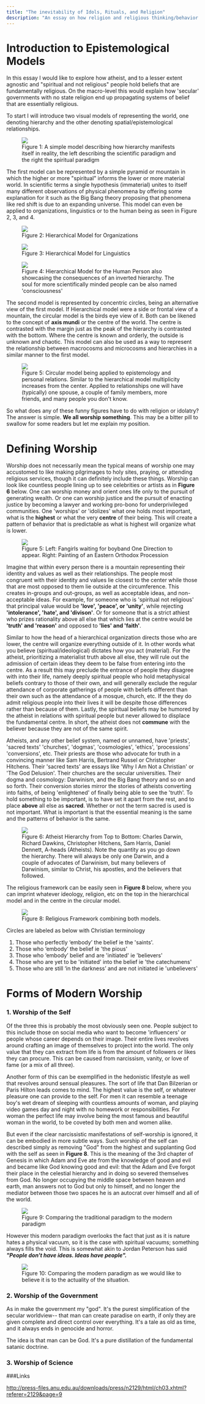 ```yaml
---
title: "The inevitability of Idols, Rituals, and Religion"
description: "An essay on how religion and religious thinking/behavior is embedded into our consciousness, even if we do not call it a religion. "
---
```


# Introduction to Epistemological Models

In this essay I would like to explore how atheist, and to a lesser extent agnostic and "spiritual and not religious" people hold beliefs that are fundamentally religious. On the macro-level this would explain how 'secular' governments with no state religion end up propagating systems of belief that are essentially religious.

To start I will introduce two visual models of representing the world, one denoting hierarchy and the other denoting spatial/epistemological relationships.

<figure>
	<img src="/images/Hierarchical Model.png">
	<figcaption> Figure 1: A simple model describing how hierarchy manifests itself in reality, the left describing the scientific paradigm and the right the spiritual paradigm</figcaption>
</figure>

The first model can be represented by a simple pyramid or mountain in which the higher or more "spiritual" informs the lower or more material world. In scientific terms a single hypothesis (immaterial) unites to itself many different observations of physical phenomena by offering some explanation for it such as the Big Bang theory proposing that phenomena like red shift is due to an expanding universe. This model can even be applied to organizations, linguistics or to the human being as seen in Figure 2, 3, and 4.

<figure>
	<img src="/images/Hierarchical Model2.png">
	<figcaption> Figure 2: Hierarchical Model for Organizations</figcaption>
</figure>

<figure>
	<img src="/images/Hierarchical Model3.png">
	<figcaption> Figure 3: Hierarchical Model for Linguistics</figcaption>
</figure>


<figure>
	<img src="/images/Hierarchical Model4.png">
	<figcaption> Figure 4: Hierarchical Model for the Human Person also showcasing the consequences of an inverted hierarchy. The soul for more scientifically minded people can be also named 'consciousness'</figcaption>
</figure>

The second model is represented by concentric circles, being an alternative view of the first model. If Hierarchical model were a side or frontal view of a mountain, the circular model is the birds eye view of it. Both can be likened to the concept of **axis mundi** or the centre of the world. The centre is contrasted with the margin just as the peak of the hierarchy is contrasted with the bottom. Where the centre is known and orderly, the outside is unknown and chaotic. This model can also be used as a way to represent the relationship between macrocosms and microcosms and hierarchies in a similar manner to the first model.

<figure>
	<img src="/images/Circle Model 1_Final.png">
	<figcaption> Figure 5: Circular model being applied to epistemology and personal relations. Similar to the hierarchical model multiplicity increases from the center. Applied to relationships one will have (typically) one spouse, a couple of family members, more friends, and many people you don't know.</figcaption>
</figure>

So what does any of these funny figures have to do with religion or idolatry? The answer is simple. **We all worship something**. This may be a bitter pill to swallow for some readers but let me explain my position.

# Defining Worship
Worship does not necessarily mean the typical means of worship one may accustomed to like making pilgrimages to holy sites, praying, or attending religious services, though it can definitely include these things. Worship can look like countless people lining up to see celebrities or artists as in **Figure 6** below. One can worship money and orient ones life only to the pursuit of generating wealth. Or one can worship justice and the pursuit of enacting justice by becoming a lawyer and working pro-bono for underprivileged communities. One 'worships' or 'idolizes' what one holds most important, what is the **highest** or what the very **centre** of their being. This will create a pattern of behavior that is predictable as what is highest will organize what is lower.

<figure>
	<img src="/images/1DvsEO.png">
	<figcaption> Figure 5: Left: Fangirls waiting for boyband One Direction to appear. Right: Painting of an Eastern Orthodox Procession</figcaption>
</figure>

Imagine that within every person there is a mountain representing their identity and values as well as their relationships. The people most congruent with their identity and values lie closest to the center while those that are most opposed to them lie outside  at the circumference. This creates in-groups and out-groups, as well as acceptable ideas, and non-acceptable ideas. For example, for someone who is 'spiritual not religious' that principal value would be **'love', 'peace', or 'unity'**, while rejecting **'intolerance', 'hate', and 'divison'**. Or for someone that is a strict athiest who prizes rationality above all else that which lies at the centre would be **'truth' and 'reason'** and opposed to **'lies' and 'faith'**.

Similar to how the head of a hierarchical organization directs those who are lower, the centre will organize everything outside of it. In other words what you believe (spiritual/ideological) dictates how you act (material). For the atheist, prioritizing a materialist truth above all else, they will rule out the admission of certain ideas they deem to be false from entering into the centre. As a result this may preclude the entrance of people they disagree with into their life, namely deeply spiritual people who hold metaphysical beliefs contrary to those of their own, and will generally exclude the regular attendance of corporate gatherings of people with beliefs different than their own such as the attendance of a mosque, church, etc. If the they do admit religious people into their lives it will be despite those differences rather than because of them. Lastly, the spiritual beliefs may be humored by the atheist in relations with spiritual people but never allowed to displace the fundamental centre. In short, the atheist does not **commune** with the believer because they are not of the same spirit.

Atheists, and any other belief system, named or unnamed, have 'priests', 'sacred texts' 'churches', 'dogmas', 'cosmologies', 'ethics', 'processions' 'conversions', etc. Their priests are those who advocate for truth in a convincing manner like Sam Harris, Bertrand Russel or Christopher Hitchens. Their 'sacred texts' are essays like 'Why I Am Not a Christian' or 'The God Delusion'. Their churches are the secular universities.  Their dogma and cosmology: Darwinism, and the Big Bang theory and so on and so forth. Their conversion stories mirror the stories of atheists converting into faiths, of being 'enlightened' of finally being able to see the 'truth'. To hold something to be important, is to have set it apart from the rest, and to place **above** all else as **sacred**. Whether or not the term sacred is used is not important. What is important is that the essential meaning is the same and the patterns of behavior is the same.

<figure>
	<img src="/images/Atheist Hierarchy_fin.png">
	<figcaption> Figure 6: Atheist Hierarchy from Top to Bottom: Charles Darwin, Richard Dawkins, Christopher Hitchens, Sam Harris, Daniel Dennett, A-heads (Atheists). Note the quantity as you go down the hierarchy. There will always be only one Darwin, and a couple of advocates of Darwinism, but many believers of Darwinism, similar to Christ, his apostles, and the believers that followed.
</figcaption>
</figure>

The religious framework can be easily seen in **Figure 8** below, where you can imprint whatever ideology, religion, etc on the top in the hierarchical model and in the centre in the circular model.

<figure>
	<img src="/images/Religious_Framework.png">
	<figcaption> Figure 8: Religious Framework combining both models.
</figcaption>
</figure>

Circles are labeled as below with Christian terminology
1. Those who perfectly ‘embody’ the belief ie the 'saints'.
2. Those who ‘embody’ the belief ie 'the pious'
3. Those who ‘embody’ belief and are 'initiated' ie 'believers'
4. Those who are yet to be 'initiated' into the belief ie 'the catechumens'
5. Those who are still ‘in the darkness’ and are not initiated ie 'unbelievers'
# Forms of Modern Worship

### 1. Worship of the Self
Of the three this is probably the most obviously seen one. People subject to this include those on social media who want to become 'influencers' or people whose career depends on their image. Their entire lives revolves around crafting an image of themselves to project into the world. The only value that they can extract from life is from the amount of followers or likes they can procure. This can be caused from narcissism, vanity, or love of fame (or a mix of all three).

Another form of this can be exemplified in the hedonistic lifestyle as well that revolves around sensual pleasures. The sort of life that Dan Bilzerian or Paris Hilton leads comes to mind. The highest value is the self, or whatever pleasure one can provide to the self. For men it can resemble a teenage boy's wet dream of sleeping with countless amounts of woman, and playing video games day and night with no homework or responsibilities. For woman the perfect life may involve being the most famous and beautiful woman in the world, to be coveted by both men and women alike.

But even if the clear narcissistic manifestations of self-worship is ignored, it can be embodied in more subtle ways. Such worship of the self can described simply as removing "God" from the highest and supplanting God with the self as seen in **Figure 8**. This is the meaning of the 3rd chapter of Genesis in which Adam and Eve ate from the knowledge of good and evil and became like God knowing good and evil: that the Adam and Eve forgot their place in the celestial hierarchy and in doing so severed themselves from God. No longer occupying the middle space between heaven and earth, man answers not to God but only to himself, and no longer the mediator between those two spaces he is an autocrat over himself and all of the world.

<figure>
	<img src="/images/TraditionalvsModern.png">
	<figcaption> Figure 9: Comparing the traditional paradigm to the modern paradigm
</figcaption>
</figure>

However this modern paradigm overlooks the fact that just as it is nature hates a physical vacuum, so it is the case with spiritual vacuums; something always fills the void. This is somewhat akin to Jordan Peterson has said ***"People don't have ideas. Ideas have people".***

<figure>
	<img src="/images/TraditionalvsModern2.png">
	<figcaption> Figure 10: Comparing the modern paradigm as we would like to believe it is to the actuality of the situation.
</figcaption>
</figure>

### 2. Worship of the Government
As in make the government my "god". It's the purest simplification of the secular worldview-- that man can create paradise on earth, if only they are given complete and direct control over everything. It's a tale as old as time, and it always ends in genocide and horror.

The idea is that man can be God. It's a pure distillation of the fundamental satanic doctrine.


### 3. Worship of Science




###Links

http://press-files.anu.edu.au/downloads/press/n2129/html/ch03.xhtml?referer=2129&page=9
